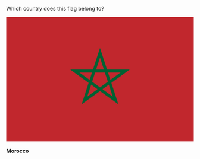 Which country does this flag belong to?

![Flag of Morocco](images/Flag_of_Morocco.svg)
<!--question-->
**Morocco**